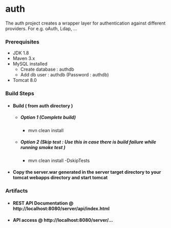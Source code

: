 # auth
The auth project creates a wrapper layer for authentication against different providers. For e.g. oAuth, Ldap, ...

### Prerequisites
 - JDK 1.8
 - Maven 3.x
 - MySQL installed
   - Create database : authdb
   - Add db user : authdb (Password : authdb)
 - Tomcat 8.0
 
### Build Steps
 - #### Build ( from auth directory )
   - ##### Option 1 (Complete build)
     - mvn clean install
   - ##### Option 2 (Skip test : Use this in case there is build failure while running smoke test )
     - mvn clean install -DskipTests
 - #### Copy the server.war generated in the server target directory to your tomcat webapps directory and start tomcat

### Artifacts
 - #### REST API Documentation @ http://localhost:8080/server/api/index.html
 - #### API access @ http://localhost:8080/server/...






 
 
 
 
 
 
 
 
 
 
 

